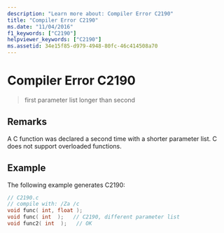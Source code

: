 ```yaml
---
description: "Learn more about: Compiler Error C2190"
title: "Compiler Error C2190"
ms.date: "11/04/2016"
f1_keywords: ["C2190"]
helpviewer_keywords: ["C2190"]
ms.assetid: 34e15f85-d979-4948-80fc-46c414508a70
---
```

# Compiler Error C2190

> first parameter list longer than second

## Remarks

A C function was declared a second time with a shorter parameter list. C does not support overloaded functions.

## Example

The following example generates C2190:

```c
// C2190.c
// compile with: /Za /c
void func( int, float );
void func( int  );   // C2190, different parameter list
void func2( int  );   // OK
```
